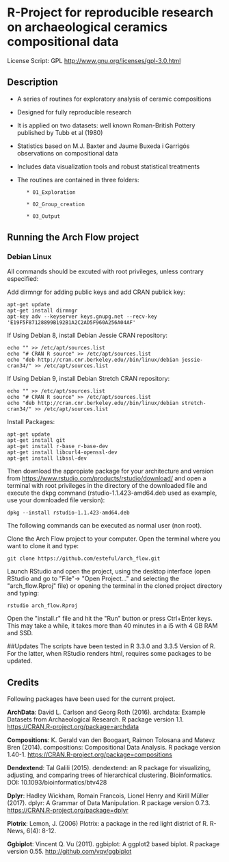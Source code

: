 
# R-Project for reproducible research on archaeological ceramics compositional data                
 License Script: GPL 
 http://www.gnu.org/licenses/gpl-3.0.html
 
## Description

* A series of routines for exploratory analysis of ceramic compositions 
* Designed for fully reproducible research
* It is applied on two datasets: well known Roman-British Pottery published by Tubb et al (1980)
* Statistics based on M.J. Baxter and Jaume Buxeda i Garrigós observations on compositional data
* Includes data visualization tools and robust statistical treatments
* The routines are contained in three folders:

         * 01_Exploration

         * 02_Group_creation

         * 03_Output

## Running the Arch Flow project

### Debian Linux

All commands should be excuted with root privileges, unless contrary especified:

Add dirmngr for adding public keys and add CRAN publick key:

```
apt-get update
apt-get install dirmngr
apt-key adv --keyserver keys.gnupg.net --recv-key 'E19F5F87128899B192B1A2C2AD5F960A256A04AF'
```

If Using Debian 8, install Debian Jessie CRAN repository:
```
echo "" >> /etc/apt/sources.list
echo "# CRAN R source" >> /etc/apt/sources.list
echo "deb http://cran.cnr.berkeley.edu//bin/linux/debian jessie-cran34/" >> /etc/apt/sources.list
```

If Using Debian 9, install Debian Stretch CRAN repository:
```
echo "" >> /etc/apt/sources.list
echo "# CRAN R source" >> /etc/apt/sources.list
echo "deb http://cran.cnr.berkeley.edu//bin/linux/debian stretch-cran34/" >> /etc/apt/sources.list
```

Install Packages:
```
apt-get update
apt-get install git
apt-get install r-base r-base-dev
apt-get install libcurl4-openssl-dev
apt-get install libssl-dev
```

Then download the appropiate package for your architecture and version from https://www.rstudio.com/products/rstudio/download/ and open a terminal with root privileges in the directory of the downloaded file and execute the dkpg command (rstudio-1.1.423-amd64.deb used as example, use your downloaded file version):

```
dpkg --install rstudio-1.1.423-amd64.deb
```
The following commands can be executed as normal user (non root).

Clone the Arch Flow project to your computer. Open the terminal where you want to clone it and type:

```
git clone https://github.com/esteful/arch_flow.git
```

Launch RStudio and open the project, using the desktop interface (open RStudio and go to "File"-> "Open Project..." and selecting the "arch_flow.Rproj" file) or opening the terminal in the cloned project directory and typing:

```
rstudio arch_flow.Rproj
```

Open the "install.r" file and hit the "Run" button or press Ctrl+Enter keys. This may take a while, it takes more than 40 minutes in a i5 with 4 GB RAM and SSD.

##Updates
The scripts have been tested in R 3.3.0 and 3.3.5 Version of R. For the latter, when RStudio renders html, requires some packages to be updated.



## Credits

Following packages have been used for the current project. 

__ArchData__:
David L. Carlson and Georg Roth (2016). archdata: Example Datasets from Archaeological
Research. R package version 1.1. https://CRAN.R-project.org/package=archdata

__Compositions__:
K. Gerald van den Boogaart, Raimon Tolosana and Matevz Bren (2014). compositions:
  Compositional Data Analysis. R package version 1.40-1.
  https://CRAN.R-project.org/package=compositions
  
__Dendextend__:
Tal Galili (2015). dendextend: an R package for visualizing, adjusting, and comparing trees of hierarchical clustering. Bioinformatics. DOI: 10.1093/bioinformatics/btv428

__Dplyr__:
  Hadley Wickham, Romain Francois, Lionel Henry and Kirill Müller (2017). dplyr: A Grammar
  of Data Manipulation. R package version 0.7.3. https://CRAN.R-project.org/package=dplyr

__Plotrix__:
  Lemon, J. (2006) Plotrix: a package in the red light district of R. R-News, 6(4): 8-12.

__Ggbiplot__:
  Vincent Q. Vu (2011). ggbiplot: A ggplot2 based biplot. R package version 0.55.
  http://github.com/vqv/ggbiplot

